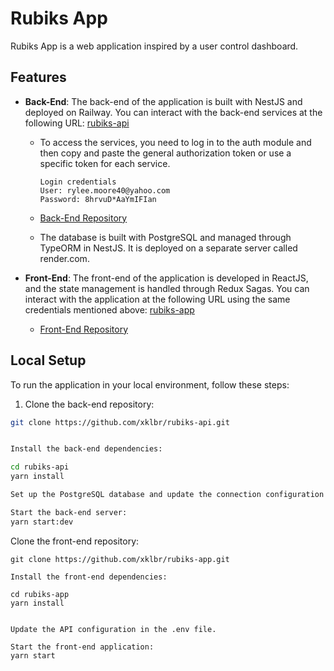 # Rubiks App

Rubiks App is a web application inspired by a user control dashboard.

## Features

- **Back-End**: The back-end of the application is built with NestJS and deployed on Railway. You can interact with the back-end services at the following URL: [rubiks-api](https://rubiks-api-production.up.railway.app/api)

  - To access the services, you need to log in to the auth module and then copy and paste the general authorization token or use a specific token for each service.

    ```
    Login credentials
    User: rylee.moore40@yahoo.com
    Password: 8hrvuD*AaYmIFIan
    ```

  - [Back-End Repository](https://github.com/xklbr/rubiks-api)
  - The database is built with PostgreSQL and managed through TypeORM in NestJS. It is deployed on a separate server called render.com.

- **Front-End**: The front-end of the application is developed in ReactJS, and the state management is handled through Redux Sagas. You can interact with the application at the following URL using the same credentials mentioned above: [rubiks-app](https://rubiks-app.vercel.app/)
  - [Front-End Repository](https://github.com/xklbr/rubiks-app)

## Local Setup

To run the application in your local environment, follow these steps:

1. Clone the back-end repository:

```bash
git clone https://github.com/xklbr/rubiks-api.git


Install the back-end dependencies:

cd rubiks-api
yarn install

Set up the PostgreSQL database and update the connection configuration in the .env file.

Start the back-end server:
yarn start:dev
```

Clone the front-end repository:

```
git clone https://github.com/xklbr/rubiks-app.git

Install the front-end dependencies:

cd rubiks-app
yarn install


Update the API configuration in the .env file.

Start the front-end application:
yarn start
```
